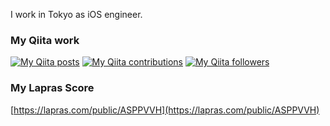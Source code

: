 I work in Tokyo as iOS engineer.

### My Qiita work
[![My Qiita posts](https://qiita-badge.apiapi.app/s/MilanistaDev/posts.svg)](http://qiita.com/MilanistaDev) [![My Qiita contributions](https://qiita-badge.apiapi.app/s/MilanistaDev/contributions.svg)](http://qiita.com/MilanistaDev) [![My Qiita followers](https://qiita-badge.apiapi.app/s/MilanistaDev/followers.svg)](http://qiita.com/MilanistaDev)

### My Lapras Score
[https://lapras.com/public/ASPPVVH](https://lapras.com/public/ASPPVVH)
